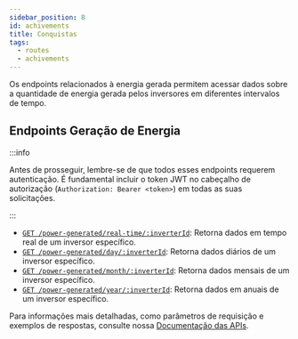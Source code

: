 ```yaml
---
sidebar_position: 8
id: achivements
title: Conquistas
tags:
  - routes
  - achivements
---
```


Os endpoints relacionados à energia gerada permitem acessar dados sobre a quantidade de energia gerada pelos inversores em diferentes intervalos de tempo.

## Endpoints Geração de Energia

:::info

Antes de prosseguir, lembre-se de que todos esses endpoints requerem autenticação. É fundamental incluir o token JWT no cabeçalho de autorização (`Authorization: Bearer <token>`) em todas as suas solicitações.

:::

- [`GET /power-generated/real-time/:inverterId`](/api/obter-dados-de-geracao-de-energia-em-tempo-real): Retorna dados em tempo real de um inversor específico.
- [`GET /power-generated/day/:inverterId`](/api/obter-dados-de-geracao-de-energia-diaria): Retorna dados diários de um inversor específico.
- [`GET /power-generated/month/:inverterId`](/api/obter-dados-de-geracao-de-energia-mensal): Retorna dados mensais de um inversor específico.
- [`GET /power-generated/year/:inverterId`](/api/obter-dados-de-geracao-de-energia-anual): Retorna dados em anuais de um inversor específico.

Para informações mais detalhadas, como parâmetros de requisição e exemplos de respostas, consulte nossa [Documentação das APIs](/api).
